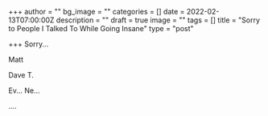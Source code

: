 +++
author = ""
bg_image = ""
categories = []
date = 2022-02-13T07:00:00Z
description = ""
draft = true
image = ""
tags = []
title = "Sorry to People I Talked To While Going Insane"
type = "post"

+++
Sorry...

Matt

Dave T.

Ev... Ne...

....